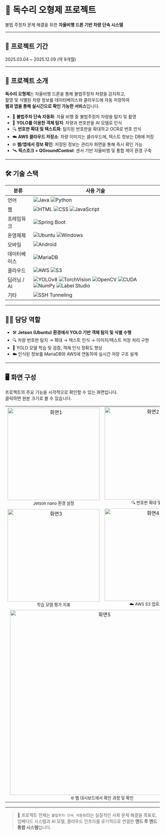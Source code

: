 # 🦅 독수리 오형제 프로젝트

불법 주정차 문제 해결을 위한 **자율비행 드론 기반 차량 단속 시스템**

---

## 📅 프로젝트 기간
2025.03.04 ~ 2025.12.09 (약 9개월)

---
## 📌 프로젝트 소개

**독수리 오형제**는 자율비행 드론을 통해 불법주정차 차량을 감지하고,  
촬영 및 식별된 차량 정보를 데이터베이스와 클라우드에 자동 저장하여  
**웹과 앱을 통해 실시간으로 확인 가능한 서비스**입니다.

- 🚗 **불법주차 단속 자동화**: 자율 비행 중 불법주정차 차량을 탐지 및 촬영  
- 🧠 **YOLO를 이용한 객체 탐지**: 차량과 번호판을 AI 모델로 인식  
- 🔍 **번호판 확대 및 텍스트화**: 탐지된 번호판을 확대하고 OCR로 번호 인식  
- ☁️ **AWS 클라우드 저장소**: 차량 이미지는 클라우드에, 텍스트 정보는 DB에 저장  
- 🌐 **웹/앱에서 정보 확인**: 저장된 정보는 관리자 화면을 통해 즉시 확인 가능  
- 🛰 **픽스호크 + QGroundControl**: 센서 기반 자율비행 및 통합 제어 환경 구축  

---

## 🛠 기술 스택

| 분류 | 사용 기술 |
|------|-----------|
| 언어 | ![Java](https://img.shields.io/badge/Java-007396?style=for-the-badge&logo=openjdk&logoColor=white) ![Python](https://img.shields.io/badge/Python-3776AB?style=for-the-badge&logo=python&logoColor=white) |
| 웹 | ![HTML](https://img.shields.io/badge/HTML-E34F26?style=for-the-badge&logo=html5&logoColor=white) ![CSS](https://img.shields.io/badge/CSS-1572B6?style=for-the-badge&logo=css3&logoColor=white) ![JavaScript](https://img.shields.io/badge/JavaScript-F7DF1E?style=for-the-badge&logo=javascript&logoColor=black) |
| 프레임워크 | ![Spring Boot](https://img.shields.io/badge/Spring%20Boot-6DB33F?style=for-the-badge&logo=springboot&logoColor=white) |
| 운영체제 | ![Ubuntu](https://img.shields.io/badge/Ubuntu-E95420?style=for-the-badge&logo=ubuntu&logoColor=white) ![Windows](https://img.shields.io/badge/Windows-0078D6?style=for-the-badge&logo=windows&logoColor=white) |
| 모바일 | ![Android](https://img.shields.io/badge/Android-3DDC84?style=for-the-badge&logo=android&logoColor=white) |
| 데이터베이스 | ![MariaDB](https://img.shields.io/badge/MariaDB-003545?style=for-the-badge&logo=mariadb&logoColor=white) |
| 클라우드 | ![AWS](https://img.shields.io/badge/AWS-232F3E?style=for-the-badge&logo=amazonaws&logoColor=white) ![S3](https://img.shields.io/badge/S3-BD0C00?style=for-the-badge&logo=amazons3&logoColor=white) |
| 딥러닝 / AI | ![YOLOv8](https://img.shields.io/badge/YOLOv8-FF1493?style=for-the-badge&logo=opencv&logoColor=white) ![TorchVision](https://img.shields.io/badge/TorchVision-EE4C2C?style=for-the-badge&logo=pytorch&logoColor=white) ![OpenCV](https://img.shields.io/badge/OpenCV-5C3EE8?style=for-the-badge&logo=opencv&logoColor=white) ![CUDA](https://img.shields.io/badge/CUDA-76B900?style=for-the-badge&logo=nvidia&logoColor=white) ![NumPy](https://img.shields.io/badge/NumPy-013243?style=for-the-badge&logo=numpy&logoColor=white) ![Label Studio](https://img.shields.io/badge/Label%20Studio-FF6D00?style=for-the-badge&logo=data&logoColor=white) |
| 기타 | ![SSH Tunneling](https://img.shields.io/badge/SSH%20Tunneling-000000?style=for-the-badge&logo=gnu-bash&logoColor=white) |

---

## 👨‍💻 담당 역할

- 🛠 **Jetson (Ubuntu) 환경에서 YOLO 기반 객체 탐지 및 식별 수행**  
- 🔍 차량 번호판 탐지 → 확대 → 텍스트 인식 → 이미지/텍스트 저장 처리 구현  
- 🧪 YOLO 모델 학습 및 검증, 객체 인식 정확도 향상  
- ☁️ 인식된 정보를 MariaDB와 AWS에 연동하여 실시간 저장 구조 설계  

---
## 🖥 화면 구성

프로젝트의 주요 기능을 시각적으로 확인할 수 있는 화면입니다.  
클릭하면 원본 크기로 볼 수 있습니다.

<table align="center">
  <tr>
    <td align="center">
      <img src="https://github.com/user-attachments/assets/5b3e1476-e28d-4d61-8227-885596153aa9" width="300px" alt="화면1"/><br/>
      <sub>Jetson nano 환경 설정</sub>
    </td>
    <td align="center">
      <img src="https://github.com/user-attachments/assets/6b5ba17d-cc95-40b4-9f4f-716a11841425" width="300px" alt="화면2"/><br/>
      <sub>🔍 번호판 확대 및 탐지</sub>
    </td>
  </tr>
  <tr>
    <td align="center">
      <img src="https://github.com/user-attachments/assets/504180c1-25b0-4881-aefc-c57e2496c67a" width="300px" alt="화면3"/><br/>
      <sub>학습 모델 평가 지표</sub>
    </td>
    <td align="center">
      <img src="https://github.com/user-attachments/assets/13c982db-56c3-4309-a96c-711def833e26" width="300px" alt="화면4"/><br/>
      <sub>☁️ AWS S3 업로드 과정</sub>
    </td>
  </tr>
  <tr>
    <td align="center" colspan="2">
      <img src="https://github.com/user-attachments/assets/36328d23-6f45-41d2-b1c5-9e2ef6700a0b" width="600px" alt="화면5"/><br/>
      <sub>🌐 웹 대시보드에서 확인 과정 및 확인</sub>
    </td>
  </tr>
</table>

---
> 📁 프로젝트 전체는 `불법주차 단속 자동화`라는 실질적인 사회 문제 해결을 목표로,  
> 임베디드 시스템과 AI 모델, 클라우드 인프라를 유기적으로 연결한 **엔드 투 엔드 통합 시스템**입니다.
